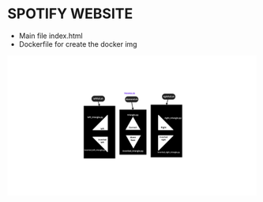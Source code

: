 # SPOTIFY WEBSITE

- Main file index.html 
- Dockerfile for create the docker img
  
![site](/TRIANGLES.png)
